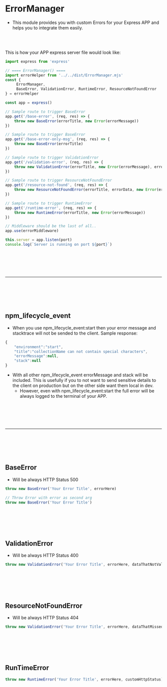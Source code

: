 # ErrorManager
- This module provides you with custom Errors for your Express APP and helps you to integrate them easily.

<br><br>

This is how your APP express server file would look like:
```javascript
import express from 'express'

// ==== ErrorManager() ====
import errorHelper from '../../dist/ErrorManager.mjs'
const {
     ErrorManager,
     BaseError, ValidationError, RuntimeError, ResourceNotFoundError
} = errorHelper

const app = express()

// Sample route to trigger BaseError
app.get('/base-error', (req, res) => {
    throw new BaseError(errorTitle, new Error(errorMessage))
})

// Sample route to trigger BaseError
app.get('/base-error-only-msg', (req, res) => {
    throw new BaseError(errorTitle)
})

// Sample route to trigger ValidationError
app.get('/validation-error', (req, res) => {
    throw new ValidationError(errorTitle, new Error(errorMessage), errorData)
})

// Sample route to trigger ResourceNotFoundError
app.get('/resource-not-found', (req, res) => {
    throw new ResourceNotFoundError(errorTitle, errorData, new Error(errorMessage))
})

// Sample route to trigger RuntimeError
app.get('/runtime-error', (req, res) => {
    throw new RuntimeError(errorTitle, new Error(errorMessage))
})

// Middleware should be the last of all..
app.use(errorMiddleware)

this.server = app.listen(port)
console.log(`Server is running on port ${port}`)
```









<br><br>
<br><br>
_________________________________________
<br><br>
<br><br>


## npm_lifecycle_event
- When you use npm_lifecycle_event:start then your error message and stacktrace will not be sended to the client. Sample response:
```javascript
{
    "environment":"start",
    "title":"collectionName can not contain special characters",
    "errorMessage":null,
    "stack":null
}
```
  - With all other npm_lifecycle_event errorMessage and stack will be included. This is usefully if you to not want to send sensitive details to the client on production but on the other side want them local in dev.
    - However, even with npm_lifecycle_event:start the full error will be always logged to the terminal of your APP.


















<br><br>
<br><br>
_________________________________________
<br><br>
<br><br>


## BaseError
- Will be always HTTP Status 500
```javascript
throw new BaseError('Your Error Title', errorHere)

// Throw Error with error as second arg
throw new BaseError('Your Error Title')
```


<br><br>
<br><br>

## ValidationError
- Will be always HTTP Status 400
```javascript
throw new ValidationError('Your Error Title', errorHere, dataThatNotValid)
```

<br><br>
<br><br>

## ResourceNotFoundError
- Will be always HTTP Status 404
```javascript
throw new ValidationError('Your Error Title', errorHere, dataThatMissed)
```



<br><br>
<br><br>

## RunTimeError
```javascript
throw new RuntimeError('Your Error Title', errorHere, customHttpStatus)
```
